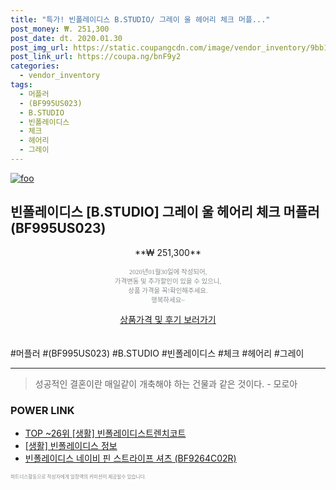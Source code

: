 ```yaml
--- 
title: "특가! 빈폴레이디스 B.STUDIO/ 그레이 울 헤어리 체크 머플..." 
post_money: ₩. 251,300 
post_date: dt. 2020.01.30 
post_img_url: https://static.coupangcdn.com/image/vendor_inventory/9bb1/de8863aa488ead5c6b4674137ab87328049f34d3b620d60dd9de951099be.jpg 
post_link_url: https://coupa.ng/bnF9y2 
categories: 
  - vendor_inventory 
tags: 
  - 머플러 
  - (BF995US023) 
  - B.STUDIO 
  - 빈폴레이디스 
  - 체크 
  - 헤어리 
  - 그레이 
--- 
```

[![foo](https://static.coupangcdn.com/image/vendor_inventory/9bb1/de8863aa488ead5c6b4674137ab87328049f34d3b620d60dd9de951099be.jpg)](https://coupa.ng/bnF9y2) 

## 빈폴레이디스 [B.STUDIO] 그레이 울 헤어리 체크 머플러 (BF995US023) 
<p style="text-align: center;">**₩ 251,300**</p> 
<p style="text-align: center;"><span style="color: #898c8f; font-family: Georgia,Times,serif; font-size: 0.75em;">2020년01월30일에 작성되어, <br>가격변동 및 추가할인이 있을 수 있으니,<br> 상품 가격을 꼭!확인해주세요.<br>행복하세요~</span> 
</p>	 
<div markdown="0" style="text-align: center;"><a href="https://coupa.ng/bnF9y2" class="btn btn--success">상품가격 및 후기 보러가기</a></div> 
<br><br> 
  #머플러 #(BF995US023) #B.STUDIO #빈폴레이디스 #체크 #헤어리 #그레이 
<hr> 

> 성공적인 결혼이란 매일같이 개축해야 하는 건물과 같은 것이다. - 모로아 


### POWER LINK

* <a href="https://blog.naver.com/an0733/221784619738" target="_blank"> TOP ~26위 [생활] 빈폴레이디스트렌치코트</a>
* <a href="https://blog.naver.com/sakai111/221757707080" target="_blank"> [생활] 빈폴레이디스 정보 </a>
* <a href="https://blog.naver.com/santokki14/221785721478" target="_blank">빈폴레이디스 네이비 핀 스트라이프 셔츠 (BF9264C02R)</a>

<span style="color: #898c8f; font-family: Georgia,Times,serif; font-size: 0.55em;">파트너스활동으로 작성자에게 일정액의 커미션이 제공될수 있습니다.</span> 

